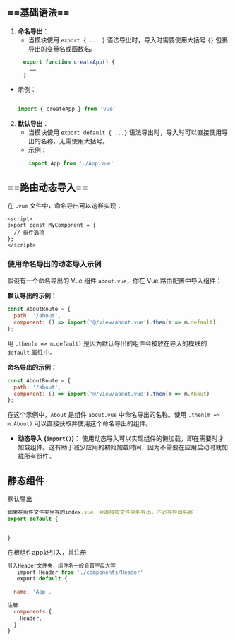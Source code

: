 ## ==基础语法==
1. **命名导出**：
   - 当模块使用 `export { ... }` 语法导出时，导入时需要使用大括号 `{}` 包裹导出的变量名或函数名。
``` js
     export function createApp() {
       ……
     }
```

   - 示例：
     ```javascript
     
     import { createApp } from 'vue'
     ```

2. **默认导出**：
   - 当模块使用 `export default { ...}` 语法导出时，导入时可以直接使用导出的名称，无需使用大括号。
   - 示例：
     ```javascript
     import App from './App.vue'
     ```

## ==路由动态导入==

在 `.vue` 文件中，命名导出可以这样实现：

```vue
<script>
export const MyComponent = {
  // 组件选项
};
</script>
```

### 使用命名导出的动态导入示例

假设有一个命名导出的 Vue 组件 `about.vue`，你在 Vue 路由配置中导入组件：

**默认导出的示例：**
```javascript
const AboutRoute = {
  path: '/about',
  component: () => import('@/view/about.vue').then(m => m.default)
};
```

用 `.then(m => m.default)` 是因为默认导出的组件会被放在导入的模块的 `default` 属性中。

**命名导出的示例：**
```javascript
const AboutRoute = {
  path: '/about',
  component: () => import('@/view/about.vue').then(m => m.About)
};
```

在这个示例中，`About` 是组件 `about.vue` 中命名导出的名称。使用 `.then(m => m.About)` 可以直接获取并使用这个命名导出的组件。

- **动态导入 (`import()`)：** 使用动态导入可以实现组件的懒加载，即在需要时才加载组件。这有助于减少应用的初始加载时间，因为不需要在应用启动时就加载所有组件。

## 静态组件
默认导出
```js
如果在组件文件夹里写的index.vue，会直接按文件夹名导出，不必写导出名称
export default {


}

```
在根组件app处引入，并注册
```js
引入Header文件夹，组件名一般会首字母大写
   import Header from './components/Header'
   export default {
   
  name: 'App',
  
注册
  components:{
    Header,
  }
}
```